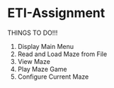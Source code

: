 # ETI-Assignment

THINGS TO DO!!!

1. Display Main Menu
2. Read and Load Maze from File
3. View Maze
4. Play Maze Game
5. Configure Current Maze
